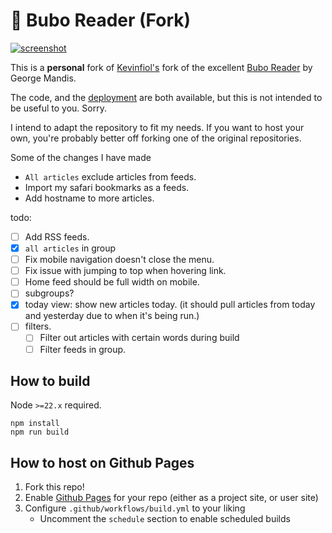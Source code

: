# 🦉 Bubo Reader (Fork)

[![screenshot](./demo.png)](https://reader.lunalux.io)

This is a **personal** fork of [Kevinfiol's](https://github.com/kevinfiol/rss-reader) fork of the excellent [Bubo Reader](https://github.com/georgemandis/bubo-rss) by George Mandis. 

The code, and the [deployment](https://reader.lunalux.io) are both available, but this is not intended to be useful to you. Sorry. 

I intend to adapt the repository to fit my needs. If you want to host your own, you're probably better off forking one of the original repositories.

Some of the changes I have made
- `All articles` exclude articles from feeds. 
- Import my safari bookmarks as a feeds. 
- Add hostname to more articles. 

todo:
- [ ] Add RSS feeds. 
- [x] `all articles` in group
- [ ] Fix mobile navigation doesn't close the menu. 
- [ ] Fix issue with jumping to top when hovering link.
- [ ] Home feed should be full width on mobile. 
- [ ] subgroups? 
- [x] today view: show new articles today. (it should pull articles from today and yesterday due to when it's being run.)
- [ ] filters.
    - [ ] Filter out articles with certain words during build
    - [ ] Filter feeds in group. 

## How to build

Node `>=22.x` required.

```shell
npm install
npm run build
```

## How to host on Github Pages

1. Fork this repo!
2. Enable [Github Pages](https://pages.github.com/) for your repo (either as a project site, or user site)
3. Configure `.github/workflows/build.yml` to your liking
    * Uncomment the `schedule` section to enable scheduled builds
